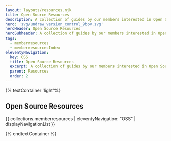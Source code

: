 ```yaml
---
layout: layouts/resources.njk
title: Open Source Resources
description: A collection of guides by our members interested in Open Source Software
hero: 'svg/undraw_version_control_9bpv.svg'
heroHeader: Open Source Resources
heroSubheader: A collection of guides by our members interested in Open Source Software
tags:
  - memberresources
  - memberresourcesIndex
eleventyNavigation:
  key: OSS
  title: Open Source Resources
  excerpt: A collection of guides by our members interested in Open Source Software
  parent: Resources
  order: 2
---
```


{% textContainer 'light'%}

## Open Source Resources

{{ collections.memberresources | eleventyNavigation: "OSS" | displayNavigationList }}

{% endtextContainer %}

